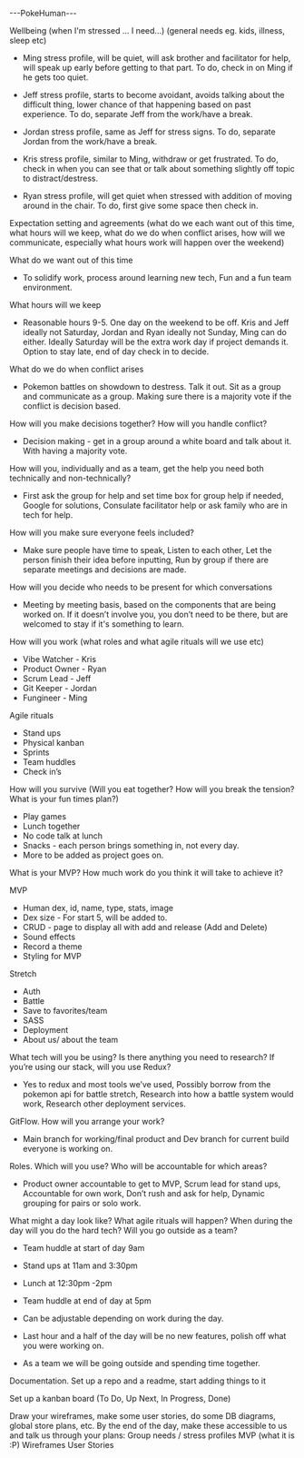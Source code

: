 ---PokeHuman---

Wellbeing (when I'm stressed ... I need...) (general needs eg. kids, illness, sleep etc)

- Ming stress profile, will be quiet, will ask brother and facilitator for help, will speak up early before getting to that part. To do, check in on Ming if he gets too quiet.

- Jeff stress profile, starts to become avoidant, avoids talking about the difficult thing, lower chance of that happening based on past experience. To do, separate Jeff from the work/have a break.

- Jordan stress profile, same as Jeff for stress signs. To do, separate Jordan from the work/have a break.

- Kris stress profile, similar to Ming, withdraw or get frustrated. To do, check in when you can see that or talk about something slightly off topic to distract/destress.

- Ryan stress profile, will get quiet when stressed with addition of moving around in the chair. To do, first give some space then check in.  


Expectation setting and agreements (what do we each want out of this time, what hours will we keep, what do we do when conflict arises, how will we communicate, especially what hours work will happen over the weekend)

What do we want out of this time

- To solidify work, process around learning new tech, Fun and a fun team environment.

What hours will we keep

- Reasonable hours 9-5. One day on the weekend to be off. Kris and Jeff ideally not Saturday, Jordan and Ryan ideally not Sunday, Ming can do either. Ideally Saturday will be the extra work day if project demands it. Option to stay late, end of day check in to decide.

What do we do when conflict arises

- Pokemon battles on showdown to destress. Talk it out. Sit as a group and communicate as a group. Making sure there is a majority vote if the conflict is decision based. 

How will you make decisions together? How will you handle conflict?

- Decision making - get in a group around a white board and talk about it. With having a majority vote. 

How will you, individually and as a team, get the help you need both technically and non-technically?

- First ask the group for help and set time box for group help if needed, Google for solutions, Consulate facilitator help or ask family who are in tech for help. 

How will you make sure everyone feels included?

- Make sure people have time to speak, Listen to each other, Let the person finish their idea before inputting, Run by group if there are separate meetings and decisions are made. 

How will you decide who needs to be present for which conversations

- Meeting by meeting basis, based on the components that are being worked on. If it doesn’t involve you, you don’t need to be there, but are welcomed to stay if it's something to learn. 

How will you work (what roles and what agile rituals will we use etc)

- Vibe Watcher - Kris
- Product Owner - Ryan 
- Scrum Lead - Jeff
- Git Keeper - Jordan
- Fungineer - Ming

Agile rituals

- Stand ups
- Physical kanban
- Sprints
- Team huddles 
- Check in’s 


How will you survive (Will you eat together? How will you break the tension? What is your fun times plan?)

- Play games 
- Lunch together
- No code talk at lunch
- Snacks - each person brings something in, not every day. 
- More to be added as project goes on.


What is your MVP? How much work do you think it will take to achieve it?

MVP
- Human dex, id, name, type, stats, image
- Dex size -  For start 5, will be added to. 
- CRUD - page to display all with add and release (Add and Delete)
- Sound effects
- Record a theme
- Styling for MVP

Stretch
- Auth
- Battle
- Save to favorites/team
- SASS
- Deployment
- About us/ about the team

What tech will you be using? Is there anything you need to research? If you’re using our stack, will you use Redux?

- Yes to redux and most tools we’ve used, Possibly borrow from the pokemon api for battle stretch, Research into how a battle system would work, Research other deployment services. 

GitFlow. How will you arrange your work?

- Main branch for working/final product and Dev branch for current build everyone is working on. 

Roles. Which will you use? Who will be accountable for which areas?

- Product owner accountable to get to MVP, Scrum lead for stand ups, Accountable for own work, Don’t rush and ask for help, Dynamic grouping for pairs or solo work. 

What might a day look like? What agile rituals will happen? When during the day will you do the hard tech? Will you go outside as a team?

- Team huddle at start of day 9am
- Stand ups at 11am and 3:30pm
- Lunch at 12:30pm -2pm
- Team huddle at end of day at 5pm

- Can be adjustable depending on work during the day. 

- Last hour and a half of the day will be no new features, polish off what you were working on.

- As a team we will be going outside and spending time together.

Documentation. Set up a repo and a readme, start adding things to it



Set up a kanban board (To Do, Up Next, In Progress, Done)

Draw your wireframes, make some user stories, do some DB diagrams, global store plans, etc.
By the end of the day, make these accessible to us and talk us through your plans:
Group needs / stress profiles
MVP (what it is :P)
Wireframes
User Stories
